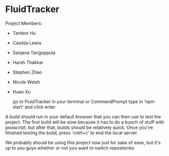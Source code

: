 # FluidTracker

Project Members:

- Tambre Hu
- Casilda Lewis
- Sanjana Tarigoppula
- Harsh Thakkar
- Stephen Zhao
- Nicole Welsh 
- Huan Xu

  go to FluidTracker in your terminal or CommandPrompt
  type in 'npm start' and click enter

A build should run in your default browser that you can then use to test the project. The first build will be slow because it has to do a bunch of stuff with javascript, but after that, builds should be relatively quick. Once you've finished testing the build, press 'cntrl+c' to end the local server.

We probably should be using this project now just for sake of ease, but it's up to you guys whether or not you want to switch repositories
